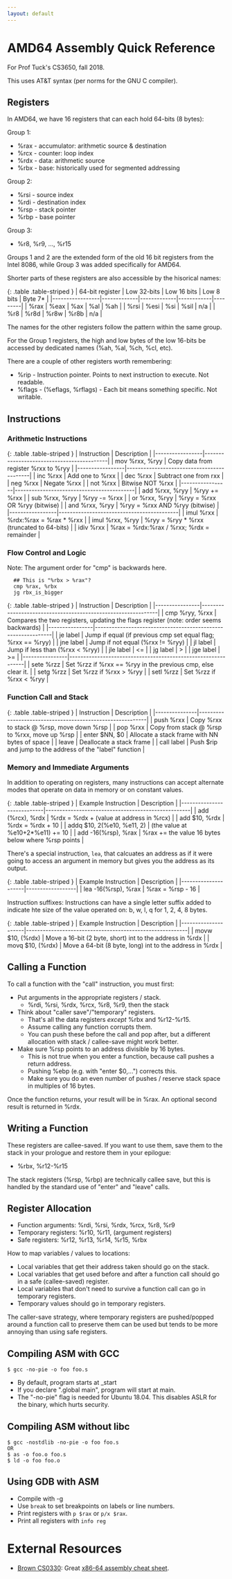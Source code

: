```yaml
---
layout: default
---
```


# AMD64 Assembly Quick Reference

For Prof Tuck's CS3650, fall 2018.

This uses AT&T syntax (per norms for the GNU C compiler).

## Registers

In AMD64, we have 16 registers that can each hold 64-bits (8 bytes):

Group 1:

 - %rax - accumulator: arithmetic source & destination
 - %rcx - counter: loop index
 - %rdx - data: arithmetic source
 - %rbx - base: historically used for segmented addressing
 
Group 2:

 - %rsi - source index
 - %rdi - destination index
 - %rsp - stack pointer
 - %rbp - base pointer

Group 3:

 - %r8, %r9, ..., %r15

Groups 1 and 2 are the extended form of the old 16 bit registers from
the Intel 8086, while Group 3 was added specifically for AMD64.

Shorter parts of these registers are also accessible by the hisorical names:

{: .table .table-striped }
| 64-bit register | Low 32-bits | Low 16 bits | Low 8 bits | Byte 7* |
|-----------------|-------------|-------------|------------|---------|
| %rax            | %eax        | %ax         | %al        | %ah     |
| %rsi            | %esi        | %si         | %sil       | n/a     |
| %r8             | %r8d        | %r8w        | %r8b       | n/a     |
 
The names for the other registers follow the pattern within the same group.

For the Group 1 registers, the high and low bytes of the low 16-bits be accessed
by dedicated names (%ah, %al, %ch, %cl, etc).

There are a couple of other registers worth remembering:

 - %rip - Instruction pointer. Points to next instruction to execute. Not readable.
 - %flags - (%eflags, %rflags) - Each bit means something specific. Not writable.

## Instructions

### Arithmetic Instructions

{: .table .table-striped }
| Instruction     | Description                               |
|-----------------|-------------------------------------------|
| mov %rxx, %ryy  | Copy data from register %rxx to %ryy      |
|-----------------|-------------------------------------------|
| inc %rxx        | Add one to %rxx                           |
| dec %rxx        | Subtract one from rxx                     |
| neg %rxx        | Negate %rxx                               |
| not %rxx        | Bitwise NOT %rxx                          |
|-----------------|-------------------------------------------|
| add %rxx, %ryy  | %ryy += %rxx                              |
| sub %rxx, %ryy  | %ryy -= %rxx                              |
| or  %rxx, %ryy  | %ryy = %rxx OR %ryy (bitwise)             |
| and %rxx, %ryy  | %ryy = %rxx AND %ryy (bitwise)            |
|-----------------|-------------------------------------------|
| imul %rxx       | %rdx:%rax = %rax * %rxx                   |
| imul %rxx, %ryy | %ryy = %ryy * %rxx (truncated to 64-bits) |
| idiv %rxx       | %rax = %rdx:%rax / %rxx; %rdx = remainder |

### Flow Control and Logic

Note: The argument order for "cmp" is backwards here.

```
  ## This is "%rbx > %rax"?
  cmp %rax, %rbx
  jg rbx_is_bigger
```

{: .table .table-striped }
| Instruction    | Description                                                  |
|----------------|--------------------------------------------------------------|
| cmp %ryy, %rxx | Compares the two registers, updating the flags register (note: order seems backwards) |
|----------------|--------------------------------------------------------------|
| je label       | Jump if equal (if previous cmp set equal flag; %rxx == %ryy) |
| jne label      | Jump if not equal (%rxx != %ryy)                             |
| jl label       | Jump if less than (%rxx < %ryy)                              |
| jle label      | <=                                                           |
| jg label       | >                                                            |
| jge label      | >=                                                           |
|----------------|--------------------------------------------------------------|
| sete %rzz      | Set %rzz if %rxx == %ryy in the previous cmp, else clear it. |
| setg %rzz      | Set %rzz if %rxx > %ryy                                      |
| setl %rzz      | Set %rzz if %rxx < %ryy                                      |

### Function Call and Stack

{: .table .table-striped }
| Instruction   | Description                                               |
|---------------|-----------------------------------------------------------|
| push %rxx     | Copy %rxx to stack @ %rsp, move down %rsp                 |
| pop  %rxx     | Copy from stack @ %rsp to %rxx, move up %rsp              |
| enter $NN, $0 | Allocate a stack frame with NN bytes of space             |
| leave         | Deallocate a stack frame                                  |
| call label    | Push $rip and jump to the address of the "label" function |

### Memory and Immediate Arguments

In addition to operating on registers, many instructions can accept alternate
modes that operate on data in memory or on constant values.

{: .table .table-striped }
| Example Instruction        | Description                                        |
|----------------------------|----------------------------------------------------|
| add (%rcx), %rdx           | %rdx = %rdx + (value at address in %rcx)           |
| add $10, %rdx              | %rdx = %rdx + 10                                   |
| addq $10, 2(%e10, %e11, 2) | (the value at %e10+2*%e11) += 10                   |
| add -16(%rsp), %rax        | %rax += the value 16 bytes below where %rsp points |

There's a special instruction, `lea`, that calcuates an address as if it were
going to access an argument in memory but gives you the address as its output.

{: .table .table-striped }
| Example Instruction | Description      |
|---------------------|------------------|
| lea -16(%rsp), %rax | %rax = %rsp - 16 |

Instruction suffixes: Instructions can have a single letter suffix added to
indicate hte size of the value operated on: b, w, l, q for 1, 2, 4, 8 bytes.

{: .table .table-striped }
| Example Instruction | Description                                              |
|---------------------|----------------------------------------------------------|
| movw $10, (%rdx)    | Move a 16-bit (2 byte, short) int to the address in %rdx |
| movq $10, (%rdx)    | Move a 64-bit (8 byte, long) int to the address in %rdx  |

## Calling a Function

To call a function with the "call" instruction, you must first:

 * Put arguments in the appropriate registers / stack.
   * %rdi, %rsi, %rdx, %rcx, %r8, %r9, then the stack
 * Think about "caller save"/"temporary" registers.
   * That's all the data registers *except* %rbx and %r12-%r15.
   * Assume calling any function corrupts them.
   * You can push these before the call and pop after, but a different
     allocation with stack / callee-save might work better.
 * Make sure %rsp points to an address divisible by 16 bytes.
   * This is not true when you enter a function, because call pushes a
     return address.
   * Pushing %ebp (e.g. with "enter $0,...") corrects this.
   * Make sure you do an even number of pushes / reserve stack space in
     multiples of 16 bytes.

Once the function returns, your result will be in %rax. An optional second
result is returned in %rdx.

## Writing a Function

These registers are callee-saved. If you want to use them, save them to the
stack in your prologue and restore them in your epilogue:

 * %rbx, %r12-%r15 

The stack registers (%rsp, %rbp) are technically callee save, but this is
handled by the standard use of "enter" and "leave" calls.

## Register Allocation

 * Function arguments: %rdi, %rsi, %rdx, %rcx, %r8, %r9
 * Temporary registers: %r10, %r11, (argument registers)
 * Safe registers: %r12, %r13, %r14, %r15, %rbx

How to map variables / values to locations:

 * Local variables that get their address taken should go on the stack.
 * Local variables that get used before and after a function call should
   go in a safe (callee-saved) register.
 * Local variables that don't need to survive a function call can go
   in temporary registers.
 * Temporary values should go in temporary registers.

The caller-save strategy, where temporary registers are pushed/popped around
a function call to preserve them can be used but tends to be more annoying
than using safe registers.

## Compiling ASM with GCC

```
$ gcc -no-pie -o foo foo.s
```

 * By default, program starts at _start
 * If you declare ".global main", program will start at main.
 * The "-no-pie" flag is needed for Ubuntu 18.04. This disables
   ASLR for the binary, which hurts security.

## Compiling ASM without libc

```
$ gcc -nostdlib -no-pie -o foo foo.s
OR
$ as -o foo.o foo.s
$ ld -o foo foo.o
```

## Using GDB with ASM

 * Compile with -g
 * Use ```break``` to set breakpoints on labels or line numbers.
 * Print registers with ```p $rax``` or ```p/x $rax```.
 * Print all registers with ```info reg```

# External Resources

 - [Brown CS0330](http://cs.brown.edu/courses/csci0330/): 
   Great [x86-64 assembly cheat sheet](http://cs.brown.edu/courses/csci0330/docs/guides/x64_cheatsheet.pdf).

